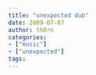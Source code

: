 ```yaml
---
title: "unexpected dub"
date: 2009-07-07
author: th0rn
categories:
- ["music"]
- ["unexpected"]
tags:
---
```

<object width="425" height="344"><param name="movie" value="http://www.youtube.com/v/OEPEleJVjOo&hl=de&fs=1&"></param><param name="allowFullScreen" value="true"></param><param name="allowscriptaccess" value="always"></param><embed src="http://www.youtube.com/v/OEPEleJVjOo&hl=de&fs=1&" type="application/x-shockwave-flash" allowscriptaccess="always" allowfullscreen="true" width="425" height="344"></embed></object>